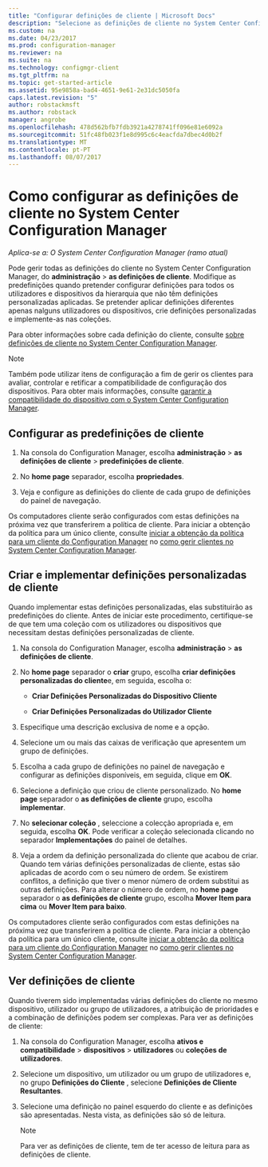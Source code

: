 ```yaml
---
title: "Configurar definições de cliente | Microsoft Docs"
description: "Selecione as definições de cliente no System Center Configuration Manager."
ms.custom: na
ms.date: 04/23/2017
ms.prod: configuration-manager
ms.reviewer: na
ms.suite: na
ms.technology: configmgr-client
ms.tgt_pltfrm: na
ms.topic: get-started-article
ms.assetid: 95e9858a-bad4-4651-9e61-2e31dc5050fa
caps.latest.revision: "5"
author: robstackmsft
ms.author: robstack
manager: angrobe
ms.openlocfilehash: 478d562bfb7fdb3921a4278741ff096e81e6092a
ms.sourcegitcommit: 51fc48fb023f1e8d995c6c4eacfda7dbec4d0b2f
ms.translationtype: MT
ms.contentlocale: pt-PT
ms.lasthandoff: 08/07/2017
---
```

# <a name="how-to-configure-client-settings-in-system-center-configuration-manager"></a>Como configurar as definições de cliente no System Center Configuration Manager

*Aplica-se a: O System Center Configuration Manager (ramo atual)*

Pode gerir todas as definições do cliente no System Center Configuration Manager, do **administração** > **as definições de cliente**. Modifique as predefinições quando pretender configurar definições para todos os utilizadores e dispositivos da hierarquia que não têm definições personalizadas aplicadas. Se pretender aplicar definições diferentes apenas nalguns utilizadores ou dispositivos, crie definições personalizadas e implemente-as nas coleções.  

Para obter informações sobre cada definição do cliente, consulte [sobre definições de cliente no System Center Configuration Manager](../../../core/clients/deploy/about-client-settings.md).

> [!NOTE]  
>  Também pode utilizar itens de configuração a fim de gerir os clientes para avaliar, controlar e retificar a compatibilidade de configuração dos dispositivos. Para obter mais informações, consulte [garantir a compatibilidade do dispositivo com o System Center Configuration Manager](../../../compliance/understand/ensure-device-compliance.md).  

##  <a name="configure-the-default-client-settings"></a>Configurar as predefinições de cliente    

1.  Na consola do Configuration Manager, escolha **administração** > **as definições de cliente** > **predefinições de cliente**.  

3.  No **home page** separador, escolha **propriedades**.  

4.  Veja e configure as definições do cliente de cada grupo de definições do painel de navegação.  

 Os computadores cliente serão configurados com estas definições na próxima vez que transferirem a política de cliente. Para iniciar a obtenção da política para um único cliente, consulte [iniciar a obtenção da política para um cliente do Configuration Manager](../../../core/clients/manage/manage-clients.md#BKMK_PolicyRetrieval) no [como gerir clientes no System Center Configuration Manager](../../../core/clients/manage/manage-clients.md).  

##  <a name="create-and-deploy-custom-client-settings"></a>Criar e implementar definições personalizadas de cliente  
Quando implementar estas definições personalizadas, elas substituirão as predefinições do cliente. Antes de iniciar este procedimento, certifique-se de que tem uma coleção com os utilizadores ou dispositivos que necessitam destas definições personalizadas de cliente.  

1.  Na consola do Configuration Manager, escolha **administração** > **as definições de cliente**.  

3.  No **home page** separador o **criar** grupo, escolha **criar definições personalizadas do cliente**e, em seguida, escolha o:  

    -   **Criar Definições Personalizadas do Dispositivo Cliente**  

    -   **Criar Definições Personalizadas do Utilizador Cliente**  

4.  Especifique uma descrição exclusiva de nome e a opção.  

5.  Selecione um ou mais das caixas de verificação que apresentem um grupo de definições.  

6.  Escolha a cada grupo de definições no painel de navegação e configurar as definições disponíveis, em seguida, clique em **OK**.   

8.  Selecione a definição que criou de cliente personalizado. No **home page** separador o **as definições de cliente** grupo, escolha **implementar**.  

9. No **selecionar coleção** , seleccione a colecção apropriada e, em seguida, escolha **OK**. Pode verificar a coleção selecionada clicando no separador **Implementações** do painel de detalhes.  

10. Veja a ordem da definição personalizada do cliente que acabou de criar. Quando tem várias definições personalizadas de cliente, estas são aplicadas de acordo com o seu número de ordem. Se existirem conflitos, a definição que tiver o menor número de ordem substitui as outras definições. Para alterar o número de ordem, no **home page** separador o **as definições de cliente** grupo, escolha **Mover Item para cima** ou **Mover Item para baixo**.  

 Os computadores cliente serão configurados com estas definições na próxima vez que transferirem a política de cliente. Para iniciar a obtenção da política para um único cliente, consulte [iniciar a obtenção da política para um cliente do Configuration Manager](../../../core/clients/manage/manage-clients.md#BKMK_PolicyRetrieval) no [como gerir clientes no System Center Configuration Manager](../../../core/clients/manage/manage-clients.md).  

##  <a name="view-client-settings"></a>Ver definições de cliente  
 Quando tiverem sido implementadas várias definições do cliente no mesmo dispositivo, utilizador ou grupo de utilizadores, a atribuição de prioridades e a combinação de definições podem ser complexas. Para ver as definições de cliente:  

1.  Na consola do Configuration Manager, escolha **ativos e compatibilidade** > **dispositivos** > **utilizadores** ou **coleções de utilizadores**.  

3.  Selecione um dispositivo, um utilizador ou um grupo de utilizadores e, no grupo **Definições do Cliente** , selecione **Definições de Cliente Resultantes**.  

4.  Selecione uma definição no painel esquerdo do cliente e as definições são apresentadas. Nesta vista, as definições são só de leitura. 

    > [!NOTE]  
    >  Para ver as definições de cliente, tem de ter acesso de leitura para as definições de cliente.  

    